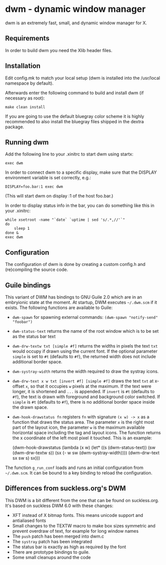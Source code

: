 dwm - dynamic window manager
============================
dwm is an extremely fast, small, and dynamic window manager for X.


Requirements
------------
In order to build dwm you need the Xlib header files.


Installation
------------
Edit config.mk to match your local setup (dwm is installed into
the /usr/local namespace by default).

Afterwards enter the following command to build and install dwm (if
necessary as root):

    make clean install

If you are going to use the default bluegray color scheme it is highly
recommended to also install the bluegray files shipped in the dextra package.


Running dwm
-----------
Add the following line to your .xinitrc to start dwm using startx:

    exec dwm

In order to connect dwm to a specific display, make sure that
the DISPLAY environment variable is set correctly, e.g.:

    DISPLAY=foo.bar:1 exec dwm

(This will start dwm on display :1 of the host foo.bar.)

In order to display status info in the bar, you can do something
like this in your .xinitrc:

    while xsetroot -name "`date` `uptime | sed 's/.*,//'`"
    do
    	sleep 1
    done &
    exec dwm


Configuration
-------------
The configuration of dwm is done by creating a custom config.h
and (re)compiling the source code.

Guile bindings
--------------
This variant of DWM has bindings to GNU Guile 2.0 which are in an embryionic state at the moment. At startup, DWM executes
`~/.dwm.scm` if it exists. The following functions are available to Guile:

* `dwm-spawn` for spawning external commands:
  `(dwm-spawn "notify-send" "foobar")`
* `dwm-status-text` returns the name of the root window which is to be set as the status bar text
* `dwm-drw-textw txt [simple #f]` returns the widths in pixels the text `txt` would occupy if drawn using the current font. If the
  optional parameter `simple` is set to `#t` (defaults to `#f`), the returned width does not include additional border space.
* `dwm-systray-width` returns the width required to draw the systray icons.
* `dwm-drw-text x w txt [invert #f] [simple #f]` draws the text `txt` at x-offset `x`, so that it occupies `w` pixels at the
  maximum. If the text were longer, it is shortened and `...` is appended. If `invert` is `#t` (defaults to `#f`), the text is drawn
  with foreground and background color switched. If `simple` is `#t` (defaults to `#f`), there is no additional border space inside
  the drawn space.
* `dwm-hook-drawstatus fn` registers `fn` with signature `(x w) -> x` as a function that draws the status area. The parameter `x` is
  the right most part of the layout icon, the parameter `w` is the maximum available horizontal space including the tag and layout
  icons. The function returns the x coordinate of the left most pixel it touched. This is an example:

    (dwm-hook-drawstatus
     (lambda (x w)
      (let* ((s (dwm-status-text))
             (sw (dwm-drw-textw s))
             (sx (- w sw (dwm-systray-width))))
        (dwm-drw-text sx sw s)
        sx)))

The function `g_run_conf` loads and runs an initial configuration from `~/.dwm.scm`. It can be bound to a key binding to reload the
configuration.

Differences from suckless.org's DWM
-----------------------------------
This DWM is a bit different from the one that can be found on suckless.org. It's based on suckless DWM 6.0 with these changes:

* XFT instead of X bitmap fonts. This means unicode support and antialiased fonts
* Small changes to the TEXTW macro to make box sizes symmetric and prevent overdraw of text, for example for long window names
* The `push` patch has been merged into dwm.c
* The `systray` patch has been integrated
* The status bar is exactly as high as required by the font
* There are prototype bindings to guile.
* Some small cleanups around the code
